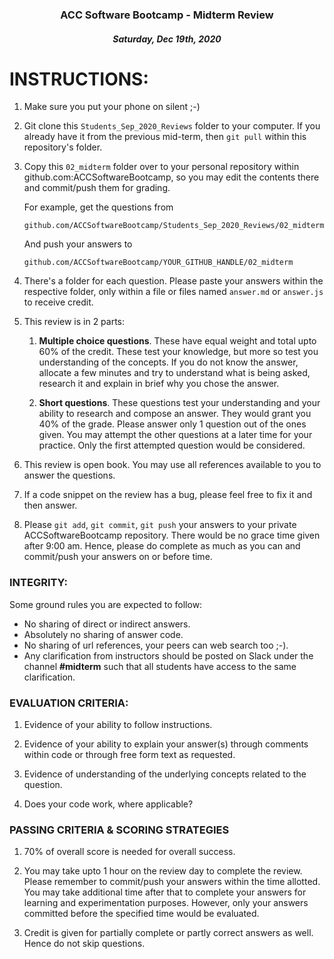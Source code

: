<center>

### ACC Software Bootcamp - Midterm Review

##### Saturday, Dec 19th, 2020

</center>

# INSTRUCTIONS:

1. Make sure you put your phone on silent ;-)

1. Git clone this `Students_Sep_2020_Reviews` folder to your computer. If you already have it from the previous mid-term, then `git pull` within this repository's folder.

1. Copy this `02_midterm` folder over to your personal repository within github.com:ACCSoftwareBootcamp, so you may edit the contents there and commit/push them for grading.

    For example, get the questions from

    `github.com/ACCSoftwareBootcamp/Students_Sep_2020_Reviews/02_midterm`

    And push your answers to

    `github.com/ACCSoftwareBootcamp/YOUR_GITHUB_HANDLE/02_midterm`

    
1. There's a folder for each question.  Please paste your answers within the respective folder, only within a file or files named `answer.md` or `answer.js` to receive credit.

1. This review is in 2 parts:

    1. **Multiple choice questions**. These have equal weight and total upto 60% of the credit. These test your knowledge, but more so test you understanding of the concepts. If you do not know the answer, allocate a few minutes and try to understand what is being asked, research it and explain in brief why you chose the answer.

    2. **Short questions**.  These questions test your understanding and your ability to research and compose an answer. They would grant you 40% of the grade. Please answer only 1 question out of the ones given. You may attempt the other questions at a later time for your practice. Only the first attempted question would be considered.

1. This review is open book.  You may use all references available to you to answer the questions. 

1. If a code snippet on the review has a bug, please feel free to fix it and then answer.

1. Please `git add`, `git commit`, `git push` your answers to your private ACCSoftwareBootcamp repository.  There would be no grace time given after 9:00 am. Hence, please do complete as much as you can and commit/push your answers on or before time.


### INTEGRITY: 

Some ground rules you are expected to follow:

- No sharing of direct or indirect answers.
- Absolutely no sharing of answer code.
- No sharing of url references, your peers can web search too ;-).
- Any clarification from instructors should be posted on Slack under the channel **#midterm** such that all students have access to the same clarification. 


### EVALUATION CRITERIA:

1. Evidence of your ability to follow instructions.

1. Evidence of your ability to explain your answer(s) through comments within code or through free form text as requested.

1. Evidence of understanding of the underlying concepts related to the question.

1. Does your code work, where applicable?


### PASSING CRITERIA & SCORING STRATEGIES

1. 70% of overall score is needed for overall success. 

1. You may take upto 1 hour on the review day to complete the review. Please remember to commit/push your answers within the time allotted. You may take additional time after that to complete your answers for learning and experimentation purposes. However, only your answers committed before the specified time would be evaluated.

1. Credit is given for partially complete or partly correct answers as well. Hence do not skip questions.
